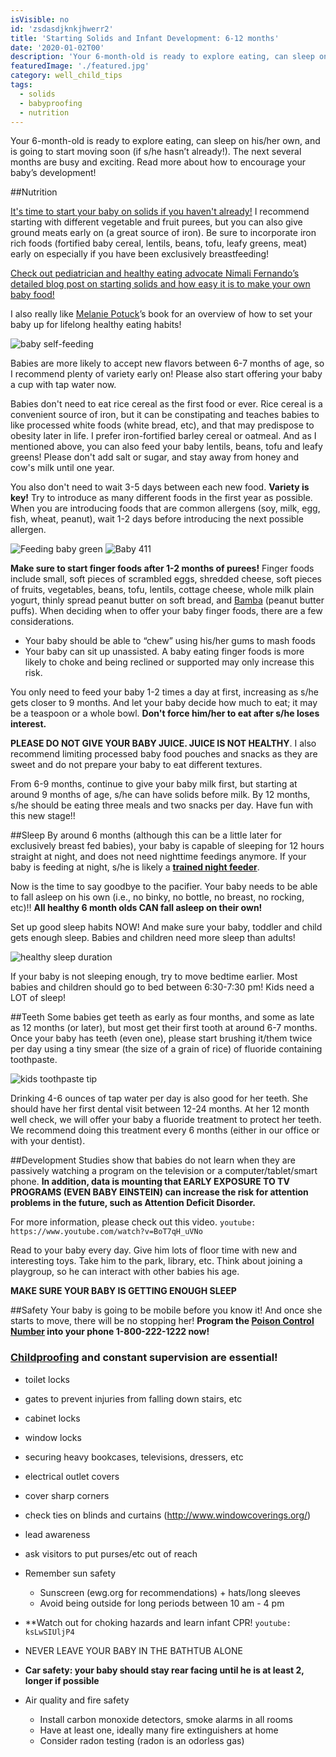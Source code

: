 ```yaml
---
isVisible: no
id: 'zsdasdjknkjhwerr2'
title: 'Starting Solids and Infant Development: 6-12 months'
date: '2020-01-02T00'
description: 'Your 6-month-old is ready to explore eating, can sleep on his/her own, and is going to start moving soon (if s/he hasn’t already!). The next several months are busy and exciting. Read more about how to encourage your baby’s development!'
featuredImage: './featured.jpg'
category: well_child_tips
tags:
  - solids
  - babyproofing
  - nutrition
---
```


Your 6-month-old is ready to explore eating, can sleep on his/her own, and is going to start moving soon (if s/he hasn’t already!). The next several months are busy and exciting. Read more about how to encourage your baby’s development!

##Nutrition

[It's time to start your baby on solids if you haven't already!](https://cl.kp.org/ncal/home/refcontainerpage.dam.html?damrefpath=/content/dam/clinicallibrary/ncal/clib/health_education/region/96440.pdf&q=solid%20food&context=searchkp)  I recommend starting with different vegetable and fruit purees, but you can also give ground meats early on (a great source of iron).  Be sure to incorporate iron rich foods (fortified baby cereal, lentils, beans, tofu, leafy greens, meat) early on especially if you have been exclusively breastfeeding!

[Check out pediatrician and healthy eating advocate Nimali Fernando’s detailed blog post on starting solids and how easy it is to make your own baby food!](https://doctoryum.org/baby-feedin-making-homemade-baby-food/)

I also really like [Melanie Potuck](https://mymunchbug.com/)’s book for an overview of how to set your baby up for lifelong healthy eating habits!

![baby self-feeding]( ./91MYvkelf7L.jpg)

Babies are more likely to accept new flavors between 6-7 months of age, so I recommend plenty of variety early on! Please also start offering your baby a cup with tap water now. 

Babies don't need to eat rice cereal as the first food or ever. Rice cereal is a convenient source of iron, but it can be constipating and teaches babies to like processed white foods (white bread, etc), and that may predispose to obesity later in life.  I prefer iron-fortified barley cereal or oatmeal. And as I mentioned above, you can also feed your baby lentils, beans, tofu and leafy greens! Please don't add salt or sugar, and stay away from honey and cow's milk until one year. 

You also don't need to wait 3-5 days between each new food. **Variety is key!** Try to introduce as many different foods in the first year as possible. When you are introducing foods that are common allergens (soy, milk, egg, fish, wheat, peanut), wait 1-2 days before introducing the next possible allergen. 

![Feeding baby green](./51iZ57GZjJL.jpg) 
![Baby 411](https://d188rgcu4zozwl.cloudfront.net/content/B07Z6SM1QZ/resources/680157838)

**Make sure to start finger foods after 1-2 months of purees!** Finger foods include small, soft pieces of scrambled eggs, shredded cheese, soft pieces of fruits, vegetables, beans, tofu, lentils, cottage cheese, whole milk plain yogurt, thinly spread peanut butter on soft bread, and [Bamba](http://en.wikipedia.org/wiki/Bamba_%28snack%29) (peanut butter puffs).  When deciding when to offer your baby finger foods, there are a few considerations.

* Your baby should be able to “chew” using his/her gums to mash foods 
* Your baby can sit up unassisted. A baby eating finger foods is more likely to choke and being reclined or supported may only increase this risk.

You only need to feed your baby 1-2 times a day at first, increasing as s/he gets closer to 9 months.  And let your baby decide how much to eat; it may be a teaspoon or a whole bowl.  **Don't force him/her to eat after s/he loses interest.**  

**PLEASE DO NOT GIVE YOUR BABY JUICE. JUICE IS NOT HEALTHY**. I also recommend limiting processed baby food pouches and snacks as they are sweet and do not prepare your baby to eat different textures. 

From 6-9 months, continue to give your baby milk first, but starting at around 9 months of age, s/he can have solids before milk.  By 12 months, s/he should be eating three meals and two snacks per day.  Have fun with this new stage!!

##Sleep
By around 6 months (although this can be a little later for exclusively breast fed babies), your baby is capable of sleeping for 12 hours straight at night, and does not need nighttime feedings anymore.  If your baby is feeding at night, s/he is likely a [**trained night feeder**](https://drcraigcanapari.com/learned-hunger-nighttime-feeding-stop-night-feeding/).  
 
Now is the time to say goodbye to the pacifier.  Your baby needs to be able to fall asleep on his own (i.e., no binky, no bottle, no breast, no rocking, etc)!!  **All healthy 6 month olds CAN fall asleep on their own!**  

Set up good sleep habits NOW! And make sure your baby, toddler and child gets enough sleep. Babies and children need more sleep than adults!

![healthy sleep duration](./healthy-sleep-duration-large.jpg) 

If your baby is not sleeping enough, try to move bedtime earlier. Most babies and children should go to bed between 6:30-7:30 pm! Kids need a LOT of sleep!


##Teeth
Some babies get teeth as early as four months, and some as late as 12 months (or later), but most get their first tooth at around 6-7 months.  Once your baby has teeth (even one), please start brushing it/them twice per day using a tiny smear (the size of a grain of rice) of fluoride containing toothpaste.  

![kids toothpaste tip](./infographic-kids-toothpaste-tip-7-HR.jpg)

Drinking 4-6 ounces of tap water per day is also good for her teeth.  She should have her first dental visit between 12-24 months.  At her 12 month well check, we will offer your baby a fluoride treatment to protect her teeth.  We recommend doing this treatment every 6 months (either in our office or with your dentist).   


##Development
Studies show that babies do not learn when they are passively watching a program on the television or a computer/tablet/smart phone.  **In addition, data is mounting that EARLY EXPOSURE TO TV PROGRAMS (EVEN BABY EINSTEIN) can increase the risk for attention problems in the future, such as Attention Deficit Disorder.** 

For more information, please check out this video. `youtube: https://www.youtube.com/watch?v=BoT7qH_uVNo`

Read to your baby every day.  Give him lots of floor time with new and interesting toys.  Take him to the park, library, etc.  Think about joining a playgroup, so he can interact with other babies his age.  

**MAKE SURE YOUR BABY IS GETTING ENOUGH SLEEP**


##Safety
Your baby is going to be mobile before you know it!  And once she starts to move, there will be no stopping her! 
**Program the [Poison Control Number](https://www.poison.org/18002221222) into your phone 1-800-222-1222 now!**

### [Childproofing](https://www.parents.com/toddlers-preschoolers/safety/toddlerproofing/home-safe-home-childproof-your-home-room-by-room/) and constant supervision are essential!
  * toilet locks 
  * gates to prevent injuries from falling down stairs, etc
  * cabinet locks
  * window locks
  * securing heavy bookcases, televisions, dressers, etc
  * electrical outlet covers
  * cover sharp corners
  * check ties on blinds and curtains (http://www.windowcoverings.org/)
  * lead awareness
  * ask visitors to put purses/etc out of reach

* Remember sun safety
  * Sunscreen (ewg.org for recommendations) + hats/long sleeves
  * Avoid being outside for long periods between 10 am - 4 pm
* **Watch out for choking hazards and learn infant CPR! 
`youtube: ksLwSIUljP4`
* NEVER LEAVE YOUR BABY IN THE BATHTUB ALONE
* **Car safety: your baby should stay rear facing until he is at least 2, longer if possible**
* Air quality and fire safety
  * Install carbon monoxide detectors, smoke alarms in all rooms
  * Have at least one, ideally many fire extinguishers at home
  * Consider radon testing (radon is an odorless gas)

